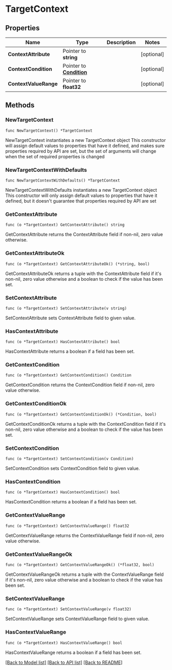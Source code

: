 # TargetContext

## Properties

Name | Type | Description | Notes
------------ | ------------- | ------------- | -------------
**ContextAttribute** | Pointer to **string** |  | [optional] 
**ContextCondition** | Pointer to [**Condition**](Condition.md) |  | [optional] 
**ContextValueRange** | Pointer to **float32** |  | [optional] 

## Methods

### NewTargetContext

`func NewTargetContext() *TargetContext`

NewTargetContext instantiates a new TargetContext object
This constructor will assign default values to properties that have it defined,
and makes sure properties required by API are set, but the set of arguments
will change when the set of required properties is changed

### NewTargetContextWithDefaults

`func NewTargetContextWithDefaults() *TargetContext`

NewTargetContextWithDefaults instantiates a new TargetContext object
This constructor will only assign default values to properties that have it defined,
but it doesn't guarantee that properties required by API are set

### GetContextAttribute

`func (o *TargetContext) GetContextAttribute() string`

GetContextAttribute returns the ContextAttribute field if non-nil, zero value otherwise.

### GetContextAttributeOk

`func (o *TargetContext) GetContextAttributeOk() (*string, bool)`

GetContextAttributeOk returns a tuple with the ContextAttribute field if it's non-nil, zero value otherwise
and a boolean to check if the value has been set.

### SetContextAttribute

`func (o *TargetContext) SetContextAttribute(v string)`

SetContextAttribute sets ContextAttribute field to given value.

### HasContextAttribute

`func (o *TargetContext) HasContextAttribute() bool`

HasContextAttribute returns a boolean if a field has been set.

### GetContextCondition

`func (o *TargetContext) GetContextCondition() Condition`

GetContextCondition returns the ContextCondition field if non-nil, zero value otherwise.

### GetContextConditionOk

`func (o *TargetContext) GetContextConditionOk() (*Condition, bool)`

GetContextConditionOk returns a tuple with the ContextCondition field if it's non-nil, zero value otherwise
and a boolean to check if the value has been set.

### SetContextCondition

`func (o *TargetContext) SetContextCondition(v Condition)`

SetContextCondition sets ContextCondition field to given value.

### HasContextCondition

`func (o *TargetContext) HasContextCondition() bool`

HasContextCondition returns a boolean if a field has been set.

### GetContextValueRange

`func (o *TargetContext) GetContextValueRange() float32`

GetContextValueRange returns the ContextValueRange field if non-nil, zero value otherwise.

### GetContextValueRangeOk

`func (o *TargetContext) GetContextValueRangeOk() (*float32, bool)`

GetContextValueRangeOk returns a tuple with the ContextValueRange field if it's non-nil, zero value otherwise
and a boolean to check if the value has been set.

### SetContextValueRange

`func (o *TargetContext) SetContextValueRange(v float32)`

SetContextValueRange sets ContextValueRange field to given value.

### HasContextValueRange

`func (o *TargetContext) HasContextValueRange() bool`

HasContextValueRange returns a boolean if a field has been set.


[[Back to Model list]](../README.md#documentation-for-models) [[Back to API list]](../README.md#documentation-for-api-endpoints) [[Back to README]](../README.md)


